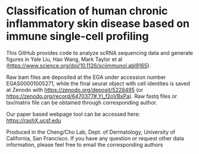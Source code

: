 # Classification of human chronic inflammatory skin disease based on immune single-cell profiling

This GitHub provides code to analyze scRNA sequencing data and generate figures in Yale Liu, Hao Wang, Mark Taylor et al (https://www.science.org/doi/10.1126/sciimmunol.abl9165).

Raw bam files are deposited at the EGA under accession number EGAS00001005271, while the final seurat object with cell identites is saved at Zenodo with https://zenodo.org/deposit/5228495 (or https://zenodo.org/record/6470377#.Yl_f2oVBxPa). Raw fastq files or tsv/matrix file can be obtained through corresponding author.

Our paper based webpage tool can be accessed here: https://rashX.ucsf.edu

Produced in the Cheng/Cho Lab, Dept. of Dermatology, University of California, San Francisco. If you have any question or request other data information, please feel free to email the corresponding authors
